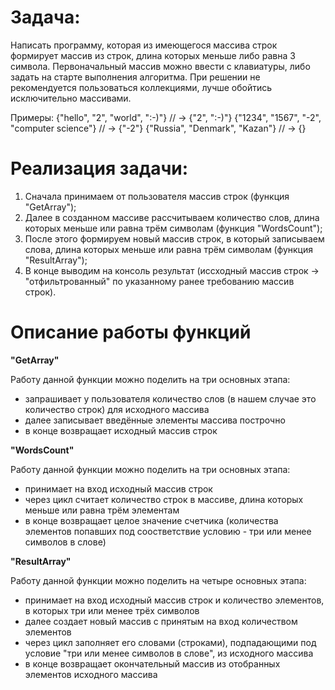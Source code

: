 # Задача:

Написать программу, которая из имеющегося массива строк формирует массив из строк, длина
которых меньше либо равна 3 символа. Первоначальный массив можно ввести с клавиатуры,
либо задать на старте выполнения алгоритма. При решении не рекомендуется пользоваться
коллекциями, лучше обойтись исключительно массивами.

Примеры:
{"hello", "2", "world", ":-)"} // -> {"2", ":-)"}
{"1234", "1567", "-2", "computer science"} // -> {"-2"}
{"Russia", "Denmark", "Kazan"} // -> {}

# Реализация задачи:

1. Сначала принимаем от пользователя массив строк (функция "GetArray");
2. Далее в созданном массиве рассчитываем количество слов, длина которых меньше или равна трём символам (функция "WordsCount");
3. После этого формируем новый массив строк, в который записываем слова, длина которых меньше или равна трём символам (функция "ResultArray");
4. В конце выводим на консоль результат (иссходный массив строк -> "отфильтрованный" по указанному ранее требованию массив строк).

# Описание работы функций

**"GetArray"**

Работу данной функции можно поделить на три основных этапа:
- запрашивает у пользователя количество слов (в нашем случае это количество строк) для исходного массива
- далее записывает введённые элементы массива построчно
- в конце возвращает исходный массив строк

**"WordsCount"**

Работу данной функции можно поделить на три основных этапа:
- принимает на вход исходный массив строк
- через цикл считает количество строк в массиве, длина которых меньше или равна трём элементам
- в конце возвращает целое значение счетчика (количества элементов попавших под соостветствие условию - три или менее символов в слове)

**"ResultArray"**

Работу данной функции можно поделить на четыре основных этапа:
- принимает на вход исходный массив строк и количество элементов, в которых три или менее трёх символов
- далее создает новый массив с принятым на вход количеством элементов
- через цикл заполняет его словами (строками), подпадающими под условие "три или менее символов в слове", из исходного массива
- в конце возвращает окончательный массив из отобранных элементов исходного массива